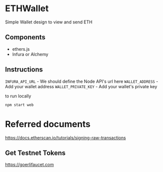 # ETHWallet
Simple Wallet design to view and send ETH 

## Components
- ethers.js
- Infura or Alchemy

## Instructions

`INFURA_API_URL` - We should define the Node API's url here
`WALLET_ADDRESS` - Add your wallet address 
`WALLET_PRIVATE_KEY` - Add your wallet's private key

to run locally 

`npm start web` 

# Referred documents

https://docs.etherscan.io/tutorials/signing-raw-transactions

## Get Testnet Tokens
https://goerlifaucet.com


